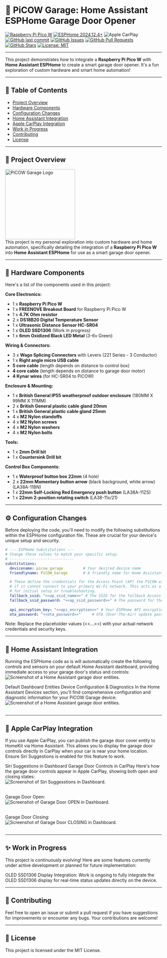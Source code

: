 # 🏡 PiCOW Garage: Home Assistant ESPHome Garage Door Opener

[![Raspberry Pi Pico W](https://img.shields.io/badge/Raspberry%20Pi-Pico%20W-red?logo=raspberry-pi&logoColor=white)](https://www.raspberrypi.com/products/raspberry-pi-pico/)
[![ESPHome 2024.12.4+](https://img.shields.io/badge/ESPHome-2024.12.4+-2097e3?logo=esphome&logoColor=white)](https://esphome.io/)
![Apple CarPlay](https://img.shields.io/badge/Apple-CarPlay-silver?logo=apple&logoColor=white)
[![GitHub last commit](https://img.shields.io/github/last-commit/thenextbutton/PiCOW-Garage)](https://github.com/thenextbutton/PiCOW-Garage/commits/main)
[![GitHub Issues](https://img.shields.io/github/issues/thenextbutton/PiCOW-Garage)](https://github.com/thenextbutton/PiCOW-Garage/issues)
[![GitHub Pull Requests](https://img.shields.io/github/issues-pr/thenextbutton/PiCOW-Garage)](https://github.com/thenextbutton/PiCOW-Garage/pulls)
[![GitHub Stars](https://img.shields.io/github/stars/thenextbutton/PiCOW-Garage?style=social)](https://github.com/thenextbutton/PiCOW-Garage/stargazers)
[![License: MIT](https://img.shields.io/badge/License-MIT-yellow.svg)](https://github.com/thenextbutton/PiCOW-Garage/blob/main/LICENSE)

---
This project demonstrates how to integrate a **Raspberry Pi Pico W** with **Home Assistant ESPHome** to create a smart garage door opener. It's a fun exploration of custom hardware and smart home automation! 

---

## 📖 Table of Contents

* [Project Overview](#-project-overview)
* [Hardware Components](#-hardware-components)
* [Configuration Changes](-#configuration-changes)
* [Home Assistant Integration](#-home-assistant-integration)
* [Apple CarPlay Integration](#-apple-carplay-integration)
* [Work in Progress](#-work-in-progress)
* [Contributing](#-contributing)
* [License](#-license)

---

## 🔭 Project Overview

<img src="https://github.com/thenextbutton/PiCOW-Garage/assets/64163980/6de8b010-c67c-4f27-8822-ed3e0d929126" alt="PiCOW Garage Logo" width="225" height="225"><br>
This project is my personal exploration into custom hardware and home automation, specifically detailing the integration of a **Raspberry Pi Pico W** into **Home Assistant ESPHome** for use as a smart garage door opener.


---

## 🛒 Hardware Components

Here's a list of the components used in this project:

**Core Electronics:**
* 1 x **Raspberry Pi Pico W** 
* 1 x **FREENOVE Breakout Board** for Raspberry Pi Pico W
* 1 x **4.7K Ohm resistor**
* 2 x **DS18B20 Digital Temperature Sensor** 
* 1 x **Ultrasonic Distance Sensor HC-SR04** 
* 1 x **OLED SSD1306** (Work in progress) 
* 1 x **6mm Oxidized Black LED Metal** (3-6v Green) 

**Wiring & Connectors:**
* 3 x **Wago Splicing Connectors** with Levers (221 Series - 3 Conductor)
* 1 x **Right angle micro USB cable**
* **5 core cable** (length depends on distance to control box)
* **4 core cable** (length depends on distance to garage door motor)
* **4 Kynar wires** (for HC-SR04 to PiCOW)

**Enclosure & Mounting:**
* 1 x **British General IP55 weatherproof outdoor enclosure** (180MM X 99MM X 111MM) 
* 2 x **British General plastic cable gland 20mm**
* 1 x **British General plastic cable gland 25mm**
* 4 x **M2 Nylon standoffs**
* 4 x **M2 Nylon screws**
* 4 x **M2 Nylon washers**
* 4 x **M2 Nylon bolts**

**Tools:**
* 1 x **2mm Drill bit** 
* 1 x **Countersink Drill bit**

**Control Box Components:**
* 1 x **Waterproof button box 22mm** (4 hole)
* 2 x **22mm Momentary button arrow** (black background, white arrow) (LA38A-11BN) 
* 1 x **22mm Self-Locking Red Emergency push button** (LA38A-11ZS) 
* 1 x **22mm 2-position rotating switch** (LA38-11x/21) 

---

## ⚙️ Configuration Changes

Before deploying the code, you'll need to modify the following substitutions within the ESPHome configuration file. These are crucial for your device's unique setup and security.

```yaml
# --- ESPHome Substitutions ---
# Change these values to match your specific setup.
# -----------------------------
substitutions:
  devicename: picow_garage         # Your desired device name
  friendlyname: PiCOW_Garage       # A friendly name for Home Assistant

  # These define the credentials for the Access Point (AP) the PiCOW will create
  # if it cannot connect to your primary Wi-Fi network. This acts as a fallback
  # for initial setup or troubleshooting.
  fallback_ssid: "<<ap_ssid_name>>" # The SSID for the fallback Access Point
  fallback_ssid_password: "<<ap_ssid_password>>" # The password for the fallback Access Point
  
  api_encryption_key: "<<api_encryption>>" # Your ESPHome API encryption key
  ota_password: "<<ota_password>>"     # OTA (Over-The-Air) update password
```

 Note: Replace the placeholder values (<<...>>) with your actual network credentials and security keys.

---

## 🏡 Home Assistant Integration
Running the ESPHome code as is will automatically create the following controls and sensors on your default Home Assistant dashboard, providing immediate access to your garage door's status and controls:<br>
![Screenshot of a Home Assistant garage door entities.](https://github.com/thenextbutton/PiCOW-Garage/blob/main/_readme_images/home_assistant_garage_area_overview.png?raw=true)

Default Dashboard Entities
Device Configuration & Diagnostics
In the Home Assistant Devices section, you'll find comprehensive configuration and diagnostic information for your PiCOW Garage device:<br>
![Screenshot of a Home Assistant garage door entities.](https://github.com/thenextbutton/PiCOW-Garage/blob/main/_readme_images/home_assistant_garage_config_diagnostic.png?raw=true)<br><br>

---

## 🚗 Apple CarPlay Integration
If you use Apple CarPlay, you can publish the garage door cover entity to HomeKit via Home Assistant. This allows you to display the garage door controls directly in CarPlay when your car is near your home location. Ensure Siri Suggestions is enabled for this feature to work.

Siri Suggestions in Dashboard
Garage Door Controls in CarPlay
Here's how the garage door controls appear in Apple CarPlay, showing both open and closing states:<br>
![Screenshot of Siri Suggesstions in Dashboard.](https://github.com/thenextbutton/PiCOW-Garage/blob/9af56f3565fba93c72edb1e208e576e03d3eb1d9/_readme_images/Siri_Suggestions_in_Dashboard.PNG?raw=true)<br><br>

Garage Door Open:<br>
![Screenshot of Garage Door OPEN in Dashboard.](https://github.com/thenextbutton/PiCOW-Garage/blob/main/_readme_images/CarPlay_Garage_Door_Open.PNG?raw=true)<br><br>

Garage Door Closing:<br>
![Screenshot of Garage Door CLOSING in Dashboard.](https://github.com/thenextbutton/PiCOW-Garage/blob/main/_readme_images/CarPlay_Garage_Door_Closing.PNG?raw=true)<br><br>

---

## ✨ Work in Progress
This project is continuously evolving! Here are some features currently under active development or planned for future implementation:

OLED SSD1306 Display Integration: Work is ongoing to fully integrate the OLED SSD1306 display for real-time status updates directly on the device.

---

## 🤝 Contributing
Feel free to open an issue or submit a pull request if you have suggestions for improvements or encounter any bugs. Your contributions are welcome!

---

## 📄 License

This project is licensed under the MIT License.
